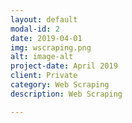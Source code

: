 ```yaml
---
layout: default
modal-id: 2
date: 2019-04-01
img: wscraping.png
alt: image-alt
project-date: April 2019
client: Private
category: Web Scraping
description: Web Scraping

---
```


